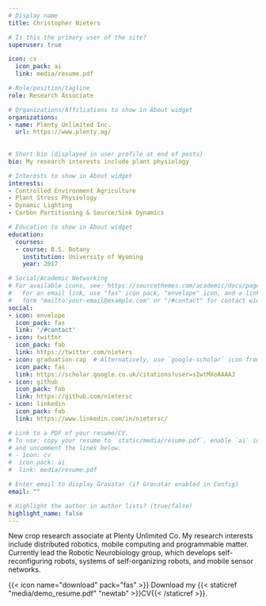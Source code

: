 ```yaml
---
# Display name
title: Christopher Nieters

# Is this the primary user of the site?
superuser: true

icon: cv
  icon_pack: ai
  link: media/resume.pdf

# Role/position/tagline
role: Research Associate

# Organizations/Affiliations to show in About widget
organizations:
- name: Plenty Unlimited Inc.
  url: https://www.plenty.ag/
  
  
# Short bio (displayed in user profile at end of posts)
bio: My research interests include plant physiology

# Interests to show in About widget
interests:
- Controlled Environment Agriculture
- Plant Stress Physiology
- Dynamic Lighting
- Carbon Partitioning & Source/Sink Dynamics

# Education to show in About widget
education:
  courses:
  - course: B.S. Botany
    institution: University of Wyoming
    year: 2017

# Social/Academic Networking
# For available icons, see: https://sourcethemes.com/academic/docs/page-builder/#icons
#   For an email link, use "fas" icon pack, "envelope" icon, and a link in the
#   form "mailto:your-email@example.com" or "/#contact" for contact widget.
social:
- icon: envelope
  icon_pack: fas
  link: '/#contact'
- icon: twitter
  icon_pack: fab
  link: https://twitter.com/nieters
- icon: graduation-cap  # Alternatively, use `google-scholar` icon from `ai` icon pack
  icon_pack: fas
  link: https://scholar.google.co.uk/citations?user=sIwtMXoAAAAJ
- icon: github
  icon_pack: fab
  link: https://github.com/nietersc
- icon: linkedin
  icon_pack: fab
  link: https://www.linkedin.com/in/nietersc/

# Link to a PDF of your resume/CV.
# To use: copy your resume to `static/media/resume.pdf`, enable `ai` icons in `params.toml`, 
# and uncomment the lines below.
# - icon: cv
#  icon_pack: ai
#  link: media/resume.pdf

# Enter email to display Gravatar (if Gravatar enabled in Config)
email: ""

# Highlight the author in author lists? (true/false)
highlight_name: false
---
```


New crop research associate at Plenty Unlimited Co. My research interests include distributed robotics, mobile computing and programmable matter. Currently lead the Robotic Neurobiology group, which develops self-reconfiguring robots, systems of self-organizing robots, and mobile sensor networks.

 {{< icon name="download" pack="fas" >}} Download my {{< staticref "media/demo_resume.pdf" "newtab" >}}CV{{< /staticref >}}.
